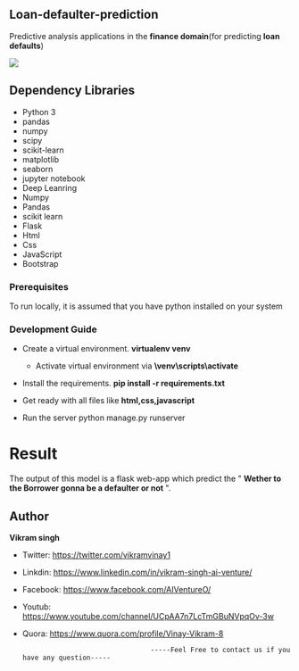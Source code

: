 ## Loan-defaulter-prediction
Predictive analysis applications in the __finance domain__(for predicting __loan defaults__)

![](https://daxg39y63pxwu.cloudfront.net/hackerday_banner/hq/loan-default-risk-prediction-machine-learning-project.jpg)

## Dependency Libraries 
* Python 3
* pandas
* numpy
* scipy
* scikit-learn
* matplotlib
* seaborn
* jupyter notebook
* Deep Leanring 
* Numpy 
* Pandas
* scikit learn
* Flask 
* Html
* Css
* JavaScript
* Bootstrap

### Prerequisites
To run locally, it is assumed that you have python installed on your system
### Development Guide
- Create a virtual environment. __virtualenv venv__
  - Activate virtual environment via __\venv\scripts\activate__
- Install the requirements. __pip install -r requirements.txt__
- Get ready with all files like __html,css,javascript__ 

- Run the server python manage.py runserver

# Result
The output of this model is a flask web-app which predict the  " __Wether to the Borrower gonna be a defaulter or not__ ".

## Author
<b>Vikram singh</b>

- Twitter: https://twitter.com/vikramvinay1
- Linkdin: https://www.linkedin.com/in/vikram-singh-ai-venture/
- Facebook: https://www.facebook.com/AIVentureO/
- Youtub: https://www.youtube.com/channel/UCpAA7n7LcTmGBuNVpqOv-3w
- Quora: https://www.quora.com/profile/Vinay-Vikram-8


                                      -----Feel Free to contact us if you have any question-----
